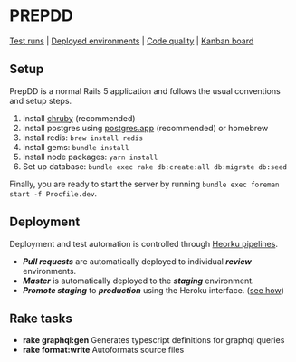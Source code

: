 # PREPDD

[Test runs](https://dashboard.heroku.com/pipelines/e7e67d04-df76-4a64-9cc1-ccf6ac1bb9ef/tests) | [Deployed environments](https://dashboard.heroku.com/pipelines/e7e67d04-df76-4a64-9cc1-ccf6ac1bb9ef) | [Code quality](https://codeclimate.com/repos/5d38ae252d61b945a600020c) | [Kanban board](https://trello.com/b/HFa63Rgb/product)

## Setup

PrepDD is a normal Rails 5 application and follows the usual conventions and setup steps.

1. Install [chruby](https://github.com/postmodern/chruby) (recommended)
2. Install postgres using [postgres.app](https://postgresapp.com/downloads.html) (recommended) or homebrew
3. Install redis: `brew install redis`
4. Install gems: `bundle install`
5. Install node packages: `yarn install`
6. Set up database: `bundle exec rake db:create:all db:migrate db:seed`

Finally, you are ready to start the server by running `bundle exec foreman start -f Procfile.dev`.

## Deployment

Deployment and test automation is controlled through [Heorku pipelines](https://devcenter.heroku.com/articles/pipelines).

- **_Pull requests_** are automatically deployed to individual **_review_** environments.
- **_Master_** is automatically deployed to the **_staging_** environment.
- **_Promote staging_** to **_production_** using the Heroku interface. ([see how](https://devcenter.heroku.com/articles/pipelines#promoting))

## Rake tasks

- **rake graphql:gen** Generates typescript definitions for graphql queries
- **rake format:write** Autoformats source files

